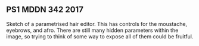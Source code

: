 ## PS1 MDDN 342 2017

Sketch of a parametrised hair editor. This has controls for the moustache, eyebrows, and afro. There are still many hidden parameters within the image, so trying to think of some way to expose all of them could be fruitful.
